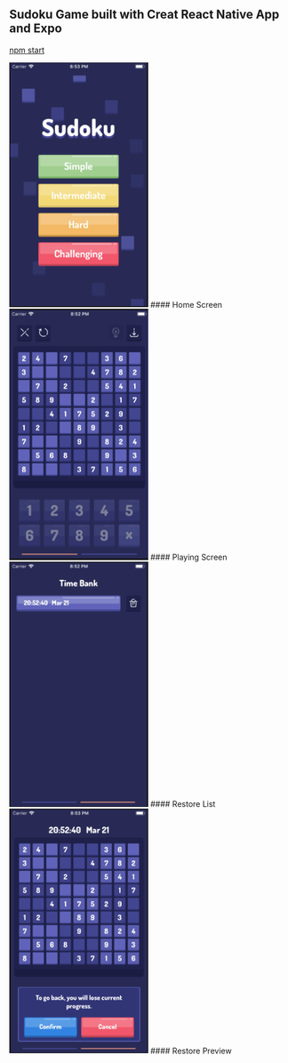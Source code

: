 ## Sudoku Game built with Creat React Native App and Expo

[npm start](#npm-start)

  <img src="https://github.com/ykzhukian/sudokuapp/blob/master/assets/img/home-screen.png" width="250"/>
#### Home Screen
  <img src="https://github.com/ykzhukian/sudokuapp/blob/master/assets/img/playing.png" width="250"/>
#### Playing Screen
  <img src="https://github.com/ykzhukian/sudokuapp/blob/master/assets/img/restore-list.png" width="250"/>
#### Restore List
  <img src="https://github.com/ykzhukian/sudokuapp/blob/master/assets/img/restore.png" width="250"/>
#### Restore Preview